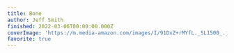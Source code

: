 ```yaml
---
title: Bone
author: Jeff Smith
finished: 2022-03-06T00:00:00.000Z
coverImage: 'https://m.media-amazon.com/images/I/91DxZ+rMYfL._SL1500_.jpg'
favorite: true
---
```

